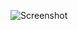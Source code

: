 ![Screenshot](https://raw.githubusercontent.com/Cryakl/Ultimate-RAT-Collection/refs/heads/main/SmartRat/Screenshot.png)
